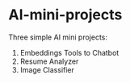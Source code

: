 # AI-mini-projects
Three simple AI mini projects: 
1. Embeddings Tools to Chatbot
2. Resume Analyzer
3. Image Classifier
